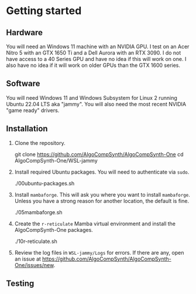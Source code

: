 # Getting started

## Hardware
You will need an Windows 11 machine with an NVIDIA GPU. I test on an
Acer Nitro 5 with an GTX 1650 Ti and a Dell Aurora with an RTX 3090.
I do not have access to a 40 Series GPU and have no idea if this
will work on one. I also have no idea if it will work on older GPUs
than the GTX 1600 series.

## Software
You will need Windows 11 and Windows Subsystem for Linux 2 running
Ubuntu 22.04 LTS aka "jammy". You will also need the most recent
NVIDIA "game ready" drivers.

## Installation

1. Clone the repository.

    git clone https://github.com/AlgoCompSynth/AlgoCompSynth-One
    cd AlgoCompSynth-One/WSL-jammy

2. Install required Ubuntu packages. You will need to authenticate
via `sudo`.

    ./00ubuntu-packages.sh

3. Install `mambaforge`. This will ask you where you want to install
`mambaforge`. Unless you have a strong reason for another location,
the default is fine.

    ./05mambaforge.sh

4. Create the `r-reticulate` Mamba virtual environment and install
the AlgoCompSynth-One packages.

    ./10r-reticulate.sh

5. Review the log files in `WSL-jammy/Logs` for errors. If there
are any, open an issue at
<https://github.com/AlgoCompSynth/AlgoCompSynth-One/issues/new>.

## Testing

